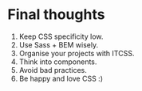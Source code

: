 # Final thoughts

1. Keep CSS specificity low.
2. Use Sass + BEM wisely.
3. Organise your projects with ITCSS.
4. Think into components.
5. Avoid bad practices.
6. Be happy and love CSS :)
